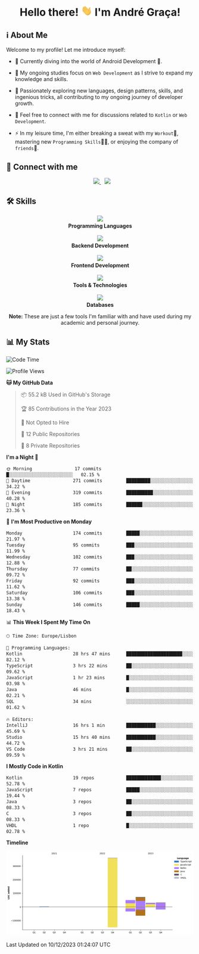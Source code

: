 <h1 align="center">Hello there! <img src="https://raw.githubusercontent.com/ABSphreak/ABSphreak/master/gifs/Hi.gif" width="30"> I'm André Graça!</h1>

## ℹ️ About Me

Welcome to my profile! Let me introduce myself:

- 🔭 Currently diving into the world of Android Development 📱.

- 🌱 My ongoing studies focus on `Web Development` as I strive to expand my knowledge and skills.
 
- 🚀 Passionately exploring new languages, design patterns, skills, and ingenious tricks, all contributing to my ongoing journey of developer growth.

- 💬 Feel free to connect with me for discussions related to `Kotlin` or `Web Development`.

- ⚡ In my leisure time, I'm either breaking a sweat with my `Workout`💪, mastering new `Programming Skills`👨‍💻, or enjoying the company of `friends`👥.

## 🤝 Connect with me

<p align="center">
  <a style="margin-left: 10px;" target="_blank" href="mailto:sindrome.gracinha@gmail.com">
    <img width="50px" src="https://play-lh.googleusercontent.com/KSuaRLiI_FlDP8cM4MzJ23ml3og5Hxb9AapaGTMZ2GgR103mvJ3AAnoOFz1yheeQBBI">
  </a>
  <a style="margin-left: 10px;" target="_blank" href="https://twitter.com/Andre_Graca3">
    <img src="https://skillicons.dev/icons?i=twitter">
  </a>
</p>

## 🛠️ Skills

<div align="center">
  <p align="center">
    <img src="https://skillicons.dev/icons?i=kotlin,java,js,ts,python,c&perline=6" /><br/>
    <b>Programming Languages</b><br/><br/>
    <img src="https://skillicons.dev/icons?i=spring,nodejs,express&perline=5" /><br/>
    <b>Backend Development</b><br/><br/>
    <img src="https://skillicons.dev/icons?i=react,nextjs,html,css,bootstrap,tailwind&perline=6" /><br/>
    <b>Frontend Development</b><br/><br/>
    <img src="https://skillicons.dev/icons?i=docker,linux,bash,git,github,androidstudio,jenkins,postman&perline=9" /><br/>
    <b>Tools & Technologies</b><br/><br/>
    <img src="https://skillicons.dev/icons?i=postgres,mongodb&perline=2" /><br/>
    <b>Databases</b>
  </p> 
  <p align="center"><b>Note:</b> These are just a few tools I'm familiar with and have used during my academic and personal journey.</p>
</div>

## 📊 My Stats

<!--START_SECTION:waka-->
![Code Time](http://img.shields.io/badge/Code%20Time-462%20hrs%2059%20mins-blue)

![Profile Views](http://img.shields.io/badge/Profile%20Views-0-blue)

**🐱 My GitHub Data** 

> 📦 55.2 kB Used in GitHub's Storage 
 > 
> 🏆 85 Contributions in the Year 2023
 > 
> 🚫 Not Opted to Hire
 > 
> 📜 12 Public Repositories 
 > 
> 🔑 8 Private Repositories 
 > 
**I'm a Night 🦉** 

```text
🌞 Morning                17 commits          █░░░░░░░░░░░░░░░░░░░░░░░░   02.15 % 
🌆 Daytime                271 commits         █████████░░░░░░░░░░░░░░░░   34.22 % 
🌃 Evening                319 commits         ██████████░░░░░░░░░░░░░░░   40.28 % 
🌙 Night                  185 commits         ██████░░░░░░░░░░░░░░░░░░░   23.36 % 
```
📅 **I'm Most Productive on Monday** 

```text
Monday                   174 commits         █████░░░░░░░░░░░░░░░░░░░░   21.97 % 
Tuesday                  95 commits          ███░░░░░░░░░░░░░░░░░░░░░░   11.99 % 
Wednesday                102 commits         ███░░░░░░░░░░░░░░░░░░░░░░   12.88 % 
Thursday                 77 commits          ██░░░░░░░░░░░░░░░░░░░░░░░   09.72 % 
Friday                   92 commits          ███░░░░░░░░░░░░░░░░░░░░░░   11.62 % 
Saturday                 106 commits         ███░░░░░░░░░░░░░░░░░░░░░░   13.38 % 
Sunday                   146 commits         █████░░░░░░░░░░░░░░░░░░░░   18.43 % 
```


📊 **This Week I Spent My Time On** 

```text
🕑︎ Time Zone: Europe/Lisbon

💬 Programming Languages: 
Kotlin                   28 hrs 47 mins      █████████████████████░░░░   82.12 % 
TypeScript               3 hrs 22 mins       ██░░░░░░░░░░░░░░░░░░░░░░░   09.62 % 
JavaScript               1 hr 23 mins        █░░░░░░░░░░░░░░░░░░░░░░░░   03.98 % 
Java                     46 mins             █░░░░░░░░░░░░░░░░░░░░░░░░   02.21 % 
SQL                      34 mins             ░░░░░░░░░░░░░░░░░░░░░░░░░   01.62 % 

🔥 Editors: 
IntelliJ                 16 hrs 1 min        ███████████░░░░░░░░░░░░░░   45.69 % 
Studio                   15 hrs 40 mins      ███████████░░░░░░░░░░░░░░   44.72 % 
VS Code                  3 hrs 21 mins       ██░░░░░░░░░░░░░░░░░░░░░░░   09.59 % 
```

**I Mostly Code in Kotlin** 

```text
Kotlin                   19 repos            █████████████░░░░░░░░░░░░   52.78 % 
JavaScript               7 repos             █████░░░░░░░░░░░░░░░░░░░░   19.44 % 
Java                     3 repos             ██░░░░░░░░░░░░░░░░░░░░░░░   08.33 % 
C                        3 repos             ██░░░░░░░░░░░░░░░░░░░░░░░   08.33 % 
VHDL                     1 repo              █░░░░░░░░░░░░░░░░░░░░░░░░   02.78 % 
```



**Timeline**

![Lines of Code chart](https://raw.githubusercontent.com/AndreGraca3/AndreGraca3/main/assets/bar_graph.png)


 Last Updated on 10/12/2023 01:24:07 UTC
<!--END_SECTION:waka-->
